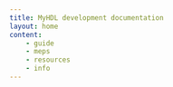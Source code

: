 ```yaml
---
title: MyHDL development documentation
layout: home
content:
    - guide 
    - meps
    - resources
    - info 
---
```

